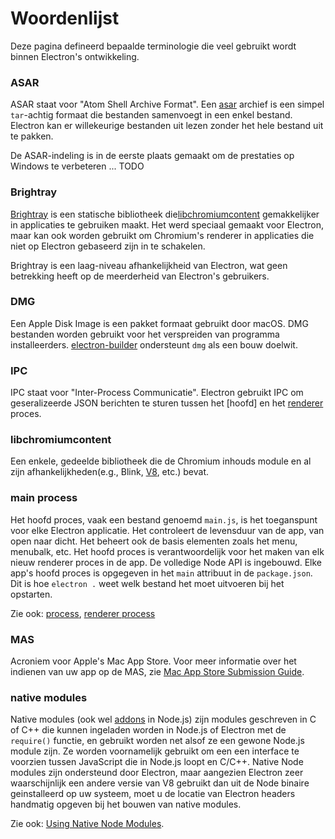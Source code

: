 # Woordenlijst

Deze pagina defineerd bepaalde terminologie die veel gebruikt wordt binnen Electron's ontwikkeling.

### ASAR

ASAR staat voor "Atom Shell Archive Format". Een [asar][asar] archief is een simpel `tar`-achtig formaat die bestanden samenvoegt in een enkel bestand. Electron kan er willekeurige bestanden uit lezen zonder het hele bestand uit te pakken.

De ASAR-indeling is in de eerste plaats gemaakt om de prestaties op Windows te verbeteren ... TODO

### Brightray

[Brightray][brightray] is een statische bibliotheek die[libchromiumcontent] gemakkelijker in applicaties te gebruiken maakt. Het werd speciaal gemaakt voor Electron, maar kan ook worden gebruikt om Chromium's renderer in applicaties die niet op Electron gebaseerd zijn in te schakelen.

Brightray is een laag-niveau afhankelijkheid van Electron, wat geen betrekking heeft op de meerderheid van Electron's gebruikers.

### DMG

Een Apple Disk Image is een pakket formaat gebruikt door macOS. DMG bestanden worden gebruikt voor het verspreiden van programma installeerders. [electron-builder] ondersteunt `dmg` als een bouw doelwit.

### IPC

IPC staat voor "Inter-Process Communicatie". Electron gebruikt IPC om geseralizeerde JSON berichten te sturen tussen het [hoofd] en het [renderer] proces.

### libchromiumcontent

Een enkele, gedeelde bibliotheek die de Chromium inhouds module en al zijn afhankelijkheden(e.g., Blink, [V8], etc.) bevat.

### main process

Het hoofd proces, vaak een bestand genoemd `main.js`, is het toeganspunt voor elke Electron applicatie. Het controleert de levensduur van de app, van open naar dicht. Het beheert ook de basis elementen zoals het menu, menubalk, etc. Het hoofd proces is verantwoordelijk voor het maken van elk nieuw renderer proces in de app. De volledige Node API is ingebouwd. 
Elke app's hoofd proces is opgegeven in het `main` attribuut in de `package.json`. Dit is hoe `electron .` weet welk bestand het moet uitvoeren bij het opstarten.

Zie ook: [process](#process), [renderer process](#renderer-process)

### MAS

Acroniem voor Apple's Mac App Store. Voor meer informatie over het indienen van uw app op de MAS, zie [Mac App Store Submission Guide].

### native modules

Native modules (ook wel [addons] in Node.js) zijn modules geschreven in C of C++ die kunnen ingeladen worden in Node.js of Electron met de `require()` functie, en gebruikt worden net alsof ze een gewone Node.js module zijn. Ze worden voornamelijk gebruikt om een een interface te voorzien tussen JavaScript die in Node.js loopt en C/C++. Native Node modules zijn ondersteund door Electron, maar aangezien Electron zeer waarschijnlijk een andere versie van V8 gebruikt dan uit de Node binaire geinstalleerd op uw systeem, moet u de locatie van Electron headers handmatig opgeven bij het bouwen van native modules.

Zie ook: [Using Native Node Modules].


[addons]: https://nodejs.org/api/addons.html
[asar]: https://github.com/electron/asar
[autoUpdater]: api/auto-updater.md
[brightray]: https://github.com/electron/brightray
[electron-builder]: https://github.com/electron-userland/electron-builder
[libchromiumcontent]: #libchromiumcontent
[Mac App Store Submission Guide]: tutorials/mac-app-store-submission-guide.md
[main]: #main-process
[renderer]: #renderer-process
[Using Native Node Modules]: tutorial/using-native-node-modules.md
[userland]: #userland
[V8]: #v8

